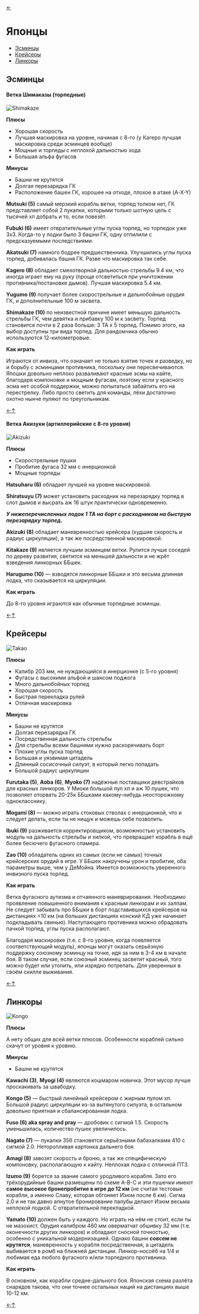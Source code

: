 [←](readme.md)

# Японцы

- [Эсминцы](#Эсминцы)
- [Крейсеры](#Крейсеры)
- [Линкоры](#Линкоры)

## Эсминцы

#### Ветка Шимаказы (торпедные)
![Shimakaze](images/shima.png)

**Плюсы**
- Хорошая скорость
- Лучшая маскировка на уровне, начиная с 8-го (у Кагеро лучшая маскировка среди эсминцев вообще)
- Мощные и торпеды с неплохой дальностью хода
- Большая альфа фугасов

**Минусы**
- Башни не крутятся
- Долгая перезарядка ГК
- Расположение башен ГК, хорошее на отходе, плохое в атаке (A-X-Y)

**Mutsuki (5)** самый мерзкий корабль ветки, торпед толком нет, ГК представляет собой 2 пукалки, которыми только шотную цель с тысячей хп добрать и то, если повезёт.

**Fubuki (6)** имеет отвратительные углы пуска торпед, но торпедок уже 3х3. Когда-то у лодки было 3 башни ГК, одну отпилили с предсказуемыми последствиями.

**Akatsuki (7)** намного бодрее предшественника. Улучшились углы пуска торпед, добивалась башня ГК. Разве что маскировка так себе.

**Kagero (8)** обладает смехотворной дальностью стрельбы 9.4 км, что иногда играет ему на руку (проще отсветиться при уничтожении противника/постановке дымов). Лучшая маскировка 5.4 км.

**Yugumo (9)** получает более скорострельные и дальнобойные орудия ГК, и дополнительные 100 м засвета.

**Shimakaze (10)** по неизвестной причине имеет меньшую дальность стрельбы ГК, чем девятка и прибавку 100 м к засвету. Торпед становится почти в 2 раза больше: 3 ТА х 5 торпед. Помимо этого, на выбор доступны три вида торпед. Для рандомчика обычно используются 12-километровые.

**Как играть**

Играются от инвиза, что означает не только взятие точек и разведку, но и борьбу с эсминцами противника, поскольку они пересвечиваются.
Япошки довольно неплохо разваливают красные эсмы на кайте, благодаря компоновке и мощным фугасам, поэтому если у красного эсма нет особой поддержки, можно попытаться забайтить его на перестрелку. Либо просто светить для команды, лёхи достаточно охотно нынче пуляют по треугольникам.

[←](readme.md)[↑](#Японцы)

#### Ветка Акизуки (артиллерийские с 8-го уровня)
![Akizuki](images/akizuki.jpeg)

**Плюсы**
- Скорострельные пушки
- Пробитие фугаса 32 мм с инерционкой
- Мощные торпеды

**Hatsuharu (6)** обладает лучшей на уровне маскировкой.

**Shiratsuyu (7)** может установить расходник на перезарядку торпед в слот дымов и высрать аж 16 штук практически одновременно.

**_У нижеперечисленных лодок 1 ТА на борт с расходником на быструю перезарядку торпед._**

**Akizuki (8)** обладает маневренностью крейсера (худшие скорость и радиус циркуляции), а так же посредственной маскировкой.

**Kitakaze (9)** является лучшим эсминцем ветки. Рулится лучше соседей по дереву развития, светится на меньшей дальности и не жрёт взведения линкорных ББшек.

**Harugumo (10)** — взводятся линкорные ББшки и это весьма длинная лодка, что сказывается на циркуляции.

**Как играть**

До 8-го уровня играются как обычные торпедные эсминцы.

[←](readme.md)[↑](#Японцы)

## Крейсеры
![Takao](images/takao.jpg)

**Плюсы**
- Калибр 203 мм, не нуждающийся в инерционке (с 5-го уровня)
- Фугасы с высокими альфой и шансом поджога
- Много дальнобойных торпед
- Хорошая скорость
- Быстрая перекладка рулей
- Отличная маскировка

**Минусы**
- Башни не крутятся
- Долгая перезарядка ГК
- Посредственная дальность стрельбы
- Для стрельбы всеми башнями нужно раскорячивать борт
- Плохие углы пуска торпед
- Большая и уязвимая цитадель
- Длинный сосисочный силуэт, в который легко попадать
- Большой радиус циркуляции

**Furutaka (5)**, **Aoba (6)**, **Myoko (7)** надёжные поставщики девстрайков для красных линкоров. У Миоки большой пул хп и аж 10 пушек, что позволяет оторвать 20-25к ББшками какому-нибудь неосторожному однокласснику.

**Mogami (8)** — можно играть стоковых стволах с инерционкой, что и следует делать, если ты не нищук и можешь себе позволить.

**Ibuki (9)** разживается корректировщиком, возможностью установить модуль на дальность стрельбы и хилкой, что превращает корабль в ещё более бесючего фугасного спамера.

**Zao (10)** обладатель одних из самых (если не самых) точных крейсерских орудий в игре. У ББшек накручены урон и пробитие, оба параметры выше, чем у ДеМойна. Имеется возможность уверенного инвизного пуска торпед.

**Как играть**

Ветка фугасного аутизма и отчаянного маневрирования. Необходимо проявление повышенного внимания к красным линкорам и их залпам. Не следует забывать про ББшки в борт подставившихся крейсеров на дистанциях <10 км (на больших дистанциях конский КД уже начинает подкладывать свинью). Наступающего противника можно обрадовать пачкой торпед, углы пуска располагают.

Благодаря маскировке (т.е. с 8-го уровня, когда появляется соответствующий модуль), японцы могут оказать серьёзную поддержку союзному эсминцу на точке, идя за ним в 3-4 км в начале боя. В таком случае, если союзный эсминец засветит красный, того можно будет или утопить, или изрядно потрепать. Для уверенных в своём скилле выживания.

[←](readme.md)[↑](#Японцы)

## Линкоры
![Kongo](images/kongo.jpg)

**Плюсы**

А нету общих для всей ветки плюсов. Особенности кораблей сильно скачут от уровня к уровню.

**Минусы**
- Башни не крутятся

**Kawachi (3)**, **Myogi (4)** являются кошмаром новичка. Этот мусор лучше проскакивать за швабодку.

**Kongo (5)** — быстрый линейный крейсером с жирным пулом хп. Большой радиус циркуляции из-за вытянутого силуэта, в остальном довольно приятная и сбалансированная лодка.

**Fuso (6) aka spray and pray** — дробовик с сигмой 1.5. Скорость уменьшилась, количество пушек увеличилось.

**Nagato (7)** — пукалки 356 становятся серьёзными бабахалками 410 с сигмой 2.0. Неторопливая картонка дальнего боя.

**Amagi (8)** завозят скорость и броню, а так же специфическую компоновку, располагающую к кайту. Неплохая лодка с отличной ПТЗ.

**Izumo (9)** борется за звание самого уродливого корабля. Зато его трёхорудийные башни размещены по схеме A-B-C и эти пушечки имеют **самое высокое бронепробитие в игре до 12 км** (не считая тестовые корабли, а именно Славу, которая обгоняет Изюм после 6 км). Сигма 2.0 и не так давно апнутое бронирование палубы делают Изюм весьма неплохой лодкой. С отвратительной перекладкой.

**Yamato (10)** должен быть у каждого. Но играть на нём не стоит, если ты не мазохист. Орудия калибром 460 мм оверматчат обшивку 32 мм (т.е. оконечности других линкоров) и обладают сносной точностью, особенно с уникальной модернизацией. Однако башни **совсем не крутятся**, маневренность у корабля посредственная, а цитадель выбивается в ромб на ближней дистанции. Линкор-носоёб на 1/4 и любимая еда любого фугасного и/или торпедного противника.

**Как играть**

В основном, как корабли средне-дального боя. Японская схема разлёта снарядов такова, что они точнее остальных наций на дистанциях выше 10-12 км.

[←](readme.md)[↑](#Японцы)

